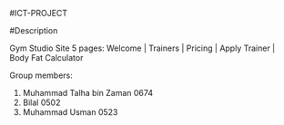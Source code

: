 #ICT-PROJECT

#Description

Gym Studio Site
5 pages: Welcome | Trainers | Pricing | Apply Trainer | Body Fat
Calculator

Group members:
1. Muhammad Talha bin Zaman 0674
2. Bilal 0502
3. Muhammad Usman 0523

